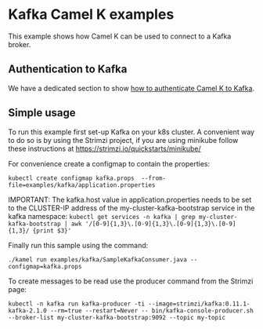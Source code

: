# Kafka Camel K examples

This example shows how Camel K can be used to connect to a Kafka broker.

## Authentication to Kafka

We have a dedicated section to show [how to authenticate Camel K to Kafka](./sasl_ssl/).

## Simple usage

To run this example first set-up Kafka on your k8s cluster.
A convenient way to do so is by using the Strimzi project, if you are using minikube follow these instructions at https://strimzi.io/quickstarts/minikube/

For convenience create a configmap to contain the properties:
```
kubectl create configmap kafka.props  --from-file=examples/kafka/application.properties
```

IMPORTANT: The kafka.host value in application.properties needs to be set to the CLUSTER-IP address of the my-cluster-kafka-bootstrap service in the kafka namespace:
 `kubectl get services -n kafka | grep my-cluster-kafka-bootstrap | awk '/[0-9]{1,3}\.[0-9]{1,3}\.[0-9]{1,3}\.[0-9]{1,3}/ {print $3}'`

Finally run this sample using the command:
```
./kamel run examples/kafka/SampleKafkaConsumer.java --configmap=kafka.props
```

To create messages to be read use the producer command from the Strimzi page:
```
kubectl -n kafka run kafka-producer -ti --image=strimzi/kafka:0.11.1-kafka-2.1.0 --rm=true --restart=Never -- bin/kafka-console-producer.sh --broker-list my-cluster-kafka-bootstrap:9092 --topic my-topic
```